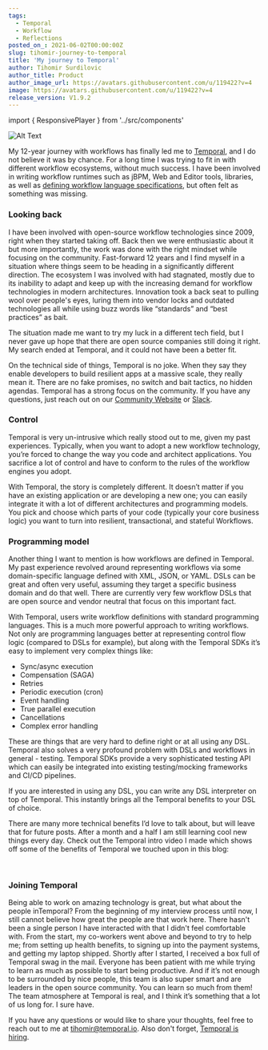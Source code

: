 ```yaml
---
tags:
  - Temporal
  - Workflow
  - Reflections
posted_on_: 2021-06-02T00:00:00Z
slug: tihomir-journey-to-temporal
title: 'My journey to Temporal'
author: Tihomir Surdilovic
author_title: Product
author_image_url: https://avatars.githubusercontent.com/u/119422?v=4
image: https://avatars.githubusercontent.com/u/119422?v=4
release_version: V1.9.2
---
```


import { ResponsivePlayer } from '../src/components'

<!--truncate-->

![Alt Text](https://dev-to-uploads.s3.amazonaws.com/uploads/articles/bbyrstkmia07llagoz14.png)

My 12-year journey with workflows has finally led me to [Temporal](https://temporal.io/), and I do not believe it was by chance.
For a long time I was trying to fit in with different workflow ecosystems, without much success. 
I have been involved in writing workflow runtimes such as jBPM, Web and Editor tools, libraries, as well as 
[defining workflow language specifications](https://serverlessworkflow.io/), but often felt as something was missing.

### Looking back

I have been involved with open-source workflow technologies since 2009, right when they started taking off. Back then we were enthusiastic about it but more importantly, the work was done with the right mindset while focusing on the community.
Fast-forward 12 years and I find myself in a situation where things seem to be heading in a significantly different direction. 
The ecosystem I was involved with had stagnated, mostly due to its inability to adapt and keep up with the increasing demand for workflow technologies in modern architectures.
Innovation took a back seat to pulling wool over people's eyes, luring them into vendor locks and outdated technologies all while using buzz words like “standards” and “best practices” as bait.

The situation made me want to try my luck in a different tech field, but I never gave up hope that there are open source companies still doing it right. My search ended at Temporal, and it could not have been a better fit.

On the technical side of things, Temporal is no joke. When they say they enable developers to build resilient apps at a massive scale, they really mean it. There are no fake promises, no switch and bait tactics, no hidden agendas. 
Temporal has a strong focus on the community. If you have any questions, just reach out on our [Community Website](https://community.temporal.io/) or [Slack](https://join.slack.com/t/temporalio/shared_invite/zt-onhti57l-J0bl~Tr7MqSUnIc1upjRkw).

### Control

Temporal is very un-intrusive which really stood out to me, given my past experiences. Typically, when you want to adopt a new workflow technology, you’re forced to change the way you code and architect applications. You sacrifice a lot of control and have to conform to the rules of the workflow engines you adopt.

With Temporal, the story is completely different. It doesn’t matter if you have an existing application or are developing a new one; you can easily integrate it with a lot of different architectures and programming models. You pick and choose which parts of your code (typically your core business logic) you want to turn into resilient, transactional, and stateful Workflows.

### Programming model

Another thing I want to mention is how workflows are defined in Temporal. My past experience revolved around representing workflows via some domain-specific language defined with XML, JSON, or YAML. DSLs can be great and often very useful, assuming they target a specific business domain and do that well. 
There are currently very few workflow DSLs that are open source and vendor neutral that focus on this important fact.

With Temporal, users write workflow definitions with standard programming languages. This is a much more powerful approach to writing workflows. Not only are programming languages better at representing control flow logic (compared to DSLs for example), but along with the Temporal SDKs it’s easy to implement very complex things like:

* Sync/async execution
* Compensation (SAGA)
* Retries
* Periodic execution (cron)
* Event handling
* True parallel execution
* Cancellations
* Complex error handling

These are things that are very hard to define right or at all using any DSL. Temporal also solves a very profound problem with DSLs and workflows in general - testing. Temporal SDKs provide a very sophisticated testing API which can easily be integrated into existing testing/mocking frameworks and CI/CD pipelines.

If you are interested in using any DSL, you can write any DSL interpreter on top of Temporal.
This instantly brings all the Temporal benefits to your DSL of choice.

There are many more technical benefits I’d love to talk about, but will leave that for future posts. After a month and a half I am still learning cool new things every day.
Check out the Temporal intro video I made which shows off some of the benefits of Temporal we touched upon in this blog:

<ResponsivePlayer url='https://www.youtube.com/watch?v=23rX78xqYUg'/>

<br/>

### Joining Temporal

Being able to work on amazing technology is great, but what about the people inTemporal? From the beginning of my interview process until now, I still cannot believe how great the people are that work here. There hasn't been a single person I have interacted with that I didn't feel comfortable with. From the start, my co-workers went above and beyond to try to help me; from setting up health benefits, to signing up into the payment systems, and getting my laptop shipped. 
Shortly after I started, I received a box full of Temporal swag in the mail. Everyone has been patient with me while trying to learn as much as possible to start being productive. And if it’s not enough to be surrounded by nice people, this team is also super smart and are leaders in the open source community. You can learn so much from them!
The team atmosphere at Temporal is real, and I think it’s something that a lot of us long for. I sure have.

If you have any questions or would like to share your thoughts, feel free to reach out to me at [tihomir@temporal.io](mailto:tihomir@temporal.io).
Also don't forget, [Temporal is hiring](https://temporal.io/careers).
